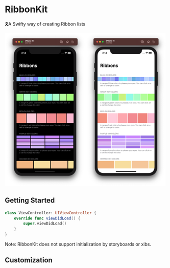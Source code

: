 # RibbonKit

🎗A Swifty way of creating Ribbon lists

![](./Images/example.png)

## Getting Started

``` swift
class ViewController: UIViewController {
    override func viewDidLoad() {
        super.viewDidLoad()
    }
}
```

Note: RibbonKit does not support initialization by storyboards or xibs.

## Customization


